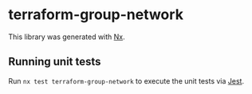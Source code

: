 # terraform-group-network

This library was generated with [Nx](https://nx.dev).

## Running unit tests

Run `nx test terraform-group-network` to execute the unit tests via
[Jest](https://jestjs.io).
